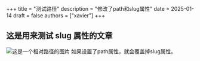 +++
title = "测试路径"
description = "修改了path和slug属性"
date = 2025-01-14
draft = false
authors = ["xavier"]
+++

## 这是用来测试 slug 属性的文章

![这是一个相对路径的图片](avater.svg)
如果设置了path属性，就会覆盖掉slug属性。
